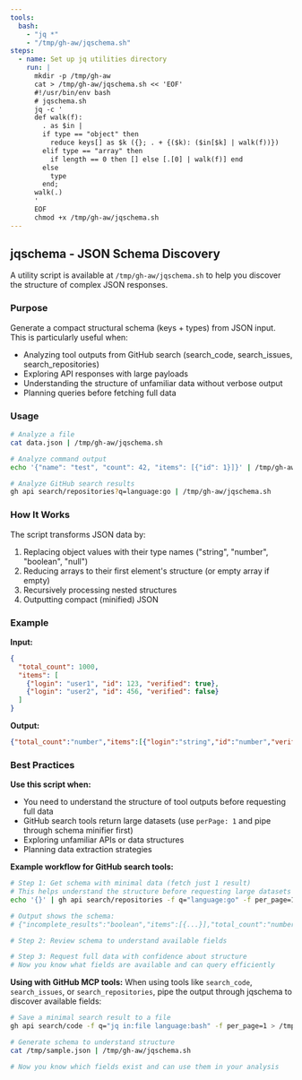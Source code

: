 ```yaml
---
tools:
  bash:
    - "jq *"
    - "/tmp/gh-aw/jqschema.sh"
steps:
  - name: Set up jq utilities directory
    run: |
      mkdir -p /tmp/gh-aw
      cat > /tmp/gh-aw/jqschema.sh << 'EOF'
      #!/usr/bin/env bash
      # jqschema.sh
      jq -c '
      def walk(f):
        . as $in |
        if type == "object" then
          reduce keys[] as $k ({}; . + {($k): ($in[$k] | walk(f))})
        elif type == "array" then
          if length == 0 then [] else [.[0] | walk(f)] end
        else
          type
        end;
      walk(.)
      '
      EOF
      chmod +x /tmp/gh-aw/jqschema.sh
---
```


## jqschema - JSON Schema Discovery

A utility script is available at `/tmp/gh-aw/jqschema.sh` to help you discover the structure of complex JSON responses.

### Purpose

Generate a compact structural schema (keys + types) from JSON input. This is particularly useful when:
- Analyzing tool outputs from GitHub search (search_code, search_issues, search_repositories)
- Exploring API responses with large payloads
- Understanding the structure of unfamiliar data without verbose output
- Planning queries before fetching full data

### Usage

```bash
# Analyze a file
cat data.json | /tmp/gh-aw/jqschema.sh

# Analyze command output
echo '{"name": "test", "count": 42, "items": [{"id": 1}]}' | /tmp/gh-aw/jqschema.sh

# Analyze GitHub search results
gh api search/repositories?q=language:go | /tmp/gh-aw/jqschema.sh
```

### How It Works

The script transforms JSON data by:
1. Replacing object values with their type names ("string", "number", "boolean", "null")
2. Reducing arrays to their first element's structure (or empty array if empty)
3. Recursively processing nested structures
4. Outputting compact (minified) JSON

### Example

**Input:**
```json
{
  "total_count": 1000,
  "items": [
    {"login": "user1", "id": 123, "verified": true},
    {"login": "user2", "id": 456, "verified": false}
  ]
}
```

**Output:**
```json
{"total_count":"number","items":[{"login":"string","id":"number","verified":"boolean"}]}
```

### Best Practices

**Use this script when:**
- You need to understand the structure of tool outputs before requesting full data
- GitHub search tools return large datasets (use `perPage: 1` and pipe through schema minifier first)
- Exploring unfamiliar APIs or data structures
- Planning data extraction strategies

**Example workflow for GitHub search tools:**
```bash
# Step 1: Get schema with minimal data (fetch just 1 result)
# This helps understand the structure before requesting large datasets
echo '{}' | gh api search/repositories -f q="language:go" -f per_page=1 | /tmp/gh-aw/jqschema.sh

# Output shows the schema:
# {"incomplete_results":"boolean","items":[{...}],"total_count":"number"}

# Step 2: Review schema to understand available fields

# Step 3: Request full data with confidence about structure
# Now you know what fields are available and can query efficiently
```

**Using with GitHub MCP tools:**
When using tools like `search_code`, `search_issues`, or `search_repositories`, pipe the output through jqschema to discover available fields:
```bash
# Save a minimal search result to a file
gh api search/code -f q="jq in:file language:bash" -f per_page=1 > /tmp/sample.json

# Generate schema to understand structure
cat /tmp/sample.json | /tmp/gh-aw/jqschema.sh

# Now you know which fields exist and can use them in your analysis
```

